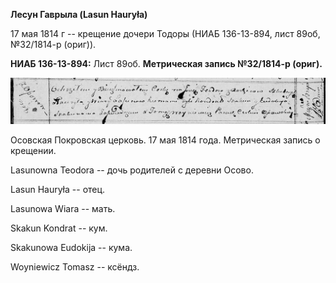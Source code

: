 **Лесун Гаврыла (Lasun Hauryła)**

17 мая 1814 г -- крещение дочери Тодоры (НИАБ 136-13-894, лист 89об,
№32/1814-р (ориг)).

**НИАБ 136-13-894:** Лист 89об. **Метрическая запись №32/1814-р
(ориг).**

![](./media/1f11a6981949584b9a4773be93b72a87067e81a4.png)

Осовская Покровская церковь. 17 мая 1814 года. Метрическая запись о
крещении.

Lasunowna Teodora -- дочь родителей с деревни Осовo.

Lasun Hauryła -- отец.

Lasunowa Wiara -- мать.

Skakun Kondrat -- кум.

Skakunowa Eudokija -- кума.

Woyniewicz Tomasz -- ксёндз.
